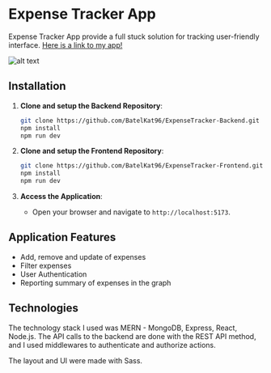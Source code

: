 # Expense Tracker App

Expense Tracker App provide a full stuck solution for tracking user-friendly interface.
[Here is a link to my app!](#https://expense-tracker-vdps.onrender.com)

![alt text](https://res.cloudinary.com/djyjaumko/image/upload/v1718047333/expenseTracker_ftmsa5.png)
 
## Installation

1. **Clone and setup the Backend Repository**:
    ```sh
    git clone https://github.com/BatelKat96/ExpenseTracker-Backend.git
    npm install
    npm run dev
    ```

2. **Clone and setup the Frontend Repository**:
     ```sh
    git clone https://github.com/BatelKat96/ExpenseTracker-Frontend.git
    npm install
    npm run dev
    ```
3. **Access the Application**:
   - Open your browser and navigate to `http://localhost:5173`.

## Application Features

   - Add, remove and update of expenses
   - Filter expenses
   - User Authentication
 - Reporting summary of expenses in the graph

## Technologies

The technology stack I used was MERN - MongoDB, Express, React, Node.js. The API calls to the backend are done with the REST API method, and I used middlewares to authenticate and authorize actions.

The layout and UI were made with Sass.